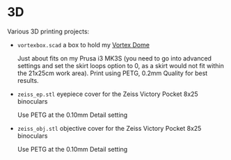 # 3D
Various 3D printing projects:

* `vortexbox.scad` a box to hold my [Vortex Dome](https://physicshack.com/product/vortex-dome/)

  Just about fits on my Prusa i3 MK3S (you need to go into advanced settings
  and set the skirt loops option to 0, as a skirt would not fit within the
  21x25cm work area). Print using PETG, 0.2mm Quality for best results.
* `zeiss_ep.stl` eyepiece cover for the Zeiss Victory Pocket 8x25 binoculars

  Use PETG at the 0.10mm Detail setting
* `zeiss_obj.stl` objective cover for the Zeiss Victory Pocket 8x25 binoculars

  Use PETG at the 0.10mm Detail setting
  